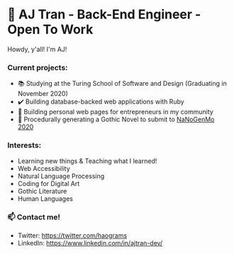 # 🔮 AJ Tran - Back-End Engineer - Open To Work 

Howdy, y'all! I'm AJ! 

### Current projects:

- :books: Studying at the Turing School of Software and Design (Graduating in November 2020)
- :heavy_check_mark: Building database-backed web applications with Ruby
- :art: Building personal web pages for entrepreneurs in my community
- :bat: Procedurally generating a Gothic Novel to submit to [NaNoGenMo 2020](https://nanogenmo.github.io/)

### Interests:

- Learning new things & Teaching what I learned!
- Web Accessibility
- Natural Language Processing
- Coding for Digital Art
- Gothic Literature
- Human Languages

### 📫 Contact me!

- Twitter: https://twitter.com/haograms
- LinkedIn: https://www.linkedin.com/in/ajtran-dev/
